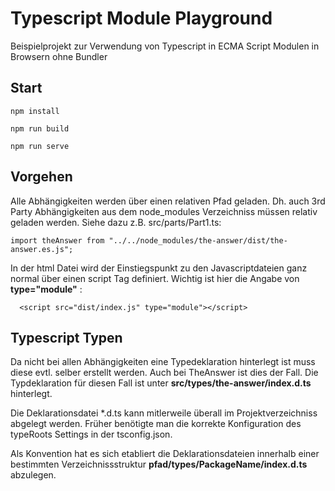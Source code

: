 # Typescript Module Playground

Beispielprojekt zur Verwendung von Typescript in ECMA Script Modulen in Browsern ohne Bundler

## Start

```
npm install

npm run build

npm run serve

```


## Vorgehen

Alle Abhängigkeiten werden über einen relativen Pfad geladen. Dh. auch 3rd Party Abhängigkeiten aus dem node_modules Verzeichniss müssen relativ geladen werden.
Siehe dazu z.B. src/parts/Part1.ts:
```
import theAnswer from "../../node_modules/the-answer/dist/the-answer.es.js";
```

In der html Datei wird der Einstiegspunkt zu den Javascriptdateien ganz normal über einen script Tag definiert. Wichtig ist hier die Angabe von **type="module"** :
```
  <script src="dist/index.js" type="module"></script>
```


## Typescript Typen
Da nicht bei allen Abhängigkeiten eine Typedeklaration hinterlegt ist muss diese evtl. selber erstellt werden.
Auch bei TheAnswer ist dies der Fall. Die Typdeklaration für diesen Fall ist unter **src/types/the-answer/index.d.ts** hinterlegt.  

Die Deklarationsdatei *.d.ts kann mitlerweile überall im Projektverzeichniss abgelegt werden. Früher benötigte man die korrekte Konfiguration des typeRoots Settings in der tsconfig.json.

Als Konvention hat es sich etabliert die Deklarationsdateien innerhalb einer bestimmten Verzeichnissstruktur **pfad/types/PackageName/index.d.ts** abzulegen.